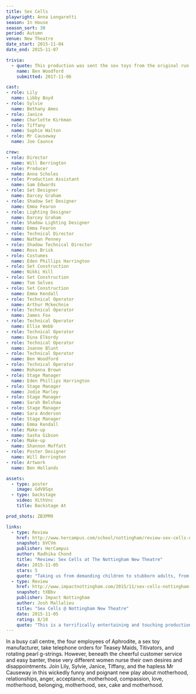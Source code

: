 ```yaml
---
title: Sex Cells
playwright: Anna Longaretti
season: In House
season_sort: 30
period: Autumn
venue: New Theatre
date_start: 2015-11-04
date_end: 2015-11-07

trivia:
  - quote: This production was sent the sex toys from the original run of the show. They had to be returned to Anna Longaretti at the end of the run.
    name: Ben Woodford
    submitted: 2017-11-06

cast:
- role: Lily
  name: Libby Boyd
- role: Sylvie
  name: Bethany Ames
- role: Janice
  name: Charlotte Kirkman
- role: Tiffany
  name: Sophie Walton
- role: Mr Causeway
  name: Joe Caunce

crew:
- role: Director
  name: Will Berrington
- role: Producer
  name: Anna Scholes
- role: Production Assistant
  name: Sam Edwards
- role: Set Designer
  name: Darcey Graham
- role: Shadow Set Designer
  name: Emma Fearon
- role: Lighting Designer
  name: Darcey Graham
- role: Shadow Lighting Designer
  name: Emma Fearon
- role: Technical Director
  name: Nathan Penney
- role: Shadow Technical Director
  name: Ross Brisk
- role: Costumes
  name: Eden Phillips Harrington
- role: Set Construction
  name: Nikki Hill
- role: Set Construction
  name: Tom Selves
- role: Set Construction
  name: Emma Kendall
- role: Technical Operator
  name: Arthur Mckechnie
- role: Technical Operator
  name: James Fox
- role: Technical Operator
  name: Ellie Webb
- role: Technical Operator
  name: Dina Elkordy
- role: Technical Operator
  name: Joanne Blunt
- role: Technical Operator
  name: Ben Woodford
- role: Technical Operator
  name: Rohanna Brown
- role: Stage Manager
  name: Eden Phillips Harrington
- role: Stage Manager
  name: Jodie Marley
- role: Stage Manager
  name: Sarah Belshaw
- role: Stage Manager
  name: Sara Anderson
- role: Stage Manager
  name: Emma Kendall
- role: Make-up
  name: Sasha Gibson
- role: Make-up
  name: Shannon Moffatt
- role: Poster Designer
  name: Will Berrington
- role: Artwork
  name: Ben Hollands

assets:
  - type: poster
    image: GdV8Sqx
  - type: backstage
    video: XLthVnc
    title: Backstage At

prod_shots: ZB3PM9

links:
  - type: Review
    href: http://www.hercampus.com/school/nottingham/review-sex-cells-nottingham-new-theatre
    snapshot: bVCVm
    publisher: HerCampus 
    author: Radhika Chond
    title: "Review: Sex Cells at The Nottingham New Theatre"
    date: 2015-11-05
    stars: 5
    quote: "Taking us from demanding children to stubborn adults, from the inability to conceive children to getting out there and having sex for fun, each issue was dealt with in a delicate yet enriching manner. The intimacy of a closely shared office space brimming with competing attitudes and ideologies was the perfect backdrop for this play. I have to congratulate the flawless acting of each of the five actors who absolutely made this play. "
  - type: Review
    href: http://www.impactnottingham.com/2015/11/sex-cells-nottingham-new-theatre/
    snapshot: tXBbv
    publisher: Impact Nottingham
    author: Josh Mallalieu
    title: "Sex Cells @ Nottingham New Theatre"
    date: 2015-11-05
    rating: 8/10
    quote: "This is a terrifically entertaining and touching production, and few theatre going experiences can be as rewarding. "
---
```


In a busy call centre, the four employees of Aphrodite, a sex toy manufacturer, take telephone orders for Teasey Maids, Titivators, and rotating pearl g-strings. However, beneath the cheerful customer service and easy banter, these very different women nurse their own desires and disappointments. Join Lily, Sylvie, Janice, Tiffany, and the hapless Mr Causeway in this wickedly funny and poignant new play about motherhood, relationships, anger, acceptance, motherhood, compassion, love, motherhood, belonging, motherhood, sex, cake and motherhood.
